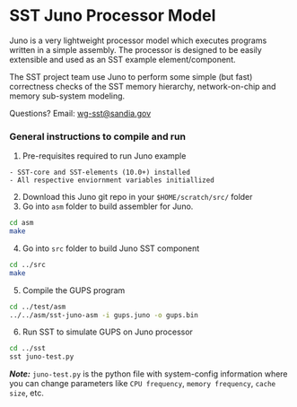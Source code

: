 # SST Juno Processor Model

Juno is a very lightweight processor model which executes programs written
in a simple assembly. The processor is designed to be easily extensible and used
as an SST example element/component.

The SST project team use Juno to perform some simple (but fast) correctness checks
of the SST memory hierarchy, network-on-chip and memory sub-system modeling.

Questions? Email: wg-sst@sandia.gov

### General instructions to compile and run

1. Pre-requisites required to run Juno example  
```text
- SST-core and SST-elements (10.0+) installed
- All respective enviornment variables initiallized
```  

2. Download this Juno git repo in your `$HOME/scratch/src/` folder  
3. Go into `asm` folder to build assembler for Juno.  
```bash
cd asm
make
```

4. Go into `src` folder to build Juno SST component  
```bash
cd ../src
make
```

5. Compile the GUPS program  
```bash
cd ../test/asm
../../asm/sst-juno-asm -i gups.juno -o gups.bin
```

6. Run SST to simulate GUPS on Juno processor
```bash
cd ../sst
sst juno-test.py
```  

_**Note:**_ `juno-test.py` is the python file with system-config information where you can change parameters like `CPU frequency`, `memory frequency`, `cache size`, etc.  
